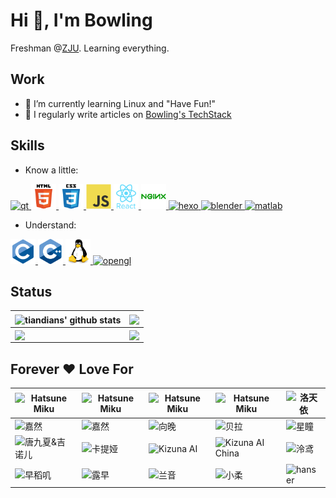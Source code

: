 # Hi 👋, I'm Bowling

Freshman @[ZJU](https://www.zju.edu.cn/english/). Learning everything.

## Work

- 🌱 I’m currently learning Linux and "Have Fun!"
- 📝 I regularly write articles on [Bowling's TechStack](https://note.bowling233.top/)

## Skills

- Know a little: 

<a href="https://www.qt.io/" target="_blank" rel="noreferrer"> <img src="https://upload.wikimedia.org/wikipedia/commons/0/0b/Qt_logo_2016.svg" alt="qt" width="40" height="40"/> </a> 
<a href="https://www.w3.org/html/" target="_blank" rel="noreferrer"> <img src="https://raw.githubusercontent.com/devicons/devicon/master/icons/html5/html5-original-wordmark.svg" alt="html5" width="40" height="40"/> </a> 
<a href="https://www.w3schools.com/css/" target="_blank" rel="noreferrer"> <img src="https://raw.githubusercontent.com/devicons/devicon/master/icons/css3/css3-original-wordmark.svg" alt="css3" width="40" height="40"/> </a>
<a href="https://developer.mozilla.org/en-US/docs/Web/JavaScript" target="_blank" rel="noreferrer"> <img src="https://raw.githubusercontent.com/devicons/devicon/master/icons/javascript/javascript-original.svg" alt="javascript" width="40" height="40"/> </a> 
<a href="https://reactjs.org/" target="_blank" rel="noreferrer"> <img src="https://raw.githubusercontent.com/devicons/devicon/master/icons/react/react-original-wordmark.svg" alt="react" width="40" height="40"/> </a>
<a href="https://www.nginx.com" target="_blank" rel="noreferrer"> <img src="https://raw.githubusercontent.com/devicons/devicon/master/icons/nginx/nginx-original.svg" alt="nginx" width="40" height="40"/> </a> 
<a href="https://hexo.io/" target="_blank" rel="noreferrer"> <img src="https://www.vectorlogo.zone/logos/hexoio/hexoio-icon.svg" alt="hexo" width="40" height="40"/> </a> 
<a href="https://www.blender.org/" target="_blank" rel="noreferrer"> <img src="https://download.blender.org/branding/community/blender_community_badge_white.svg" alt="blender" width="40" height="40"/> </a>
<a href="https://www.mathworks.com/" target="_blank" rel="noreferrer"> <img src="https://upload.wikimedia.org/wikipedia/commons/2/21/Matlab_Logo.png" alt="matlab" width="40" height="40"/> </a> 

- Understand: 

<a href="https://www.cprogramming.com/" target="_blank" rel="noreferrer"> <img src="https://raw.githubusercontent.com/devicons/devicon/master/icons/c/c-original.svg" alt="c" width="40" height="40"/> </a> 
<a href="https://www.w3schools.com/cpp/" target="_blank" rel="noreferrer"> <img src="https://raw.githubusercontent.com/devicons/devicon/master/icons/cplusplus/cplusplus-original.svg" alt="cplusplus" width="40" height="40"/> </a> 
<a href="https://www.linux.org/" target="_blank" rel="noreferrer"> <img src="https://raw.githubusercontent.com/devicons/devicon/master/icons/linux/linux-original.svg" alt="linux" width="40" height="40"/> </a> 
<a href="https://www.opengl.org/" target="_blank" rel="noreferrer"> <img src="https://pics.freeicons.io/uploads/icons/png/6991391551551941714-512.png" alt="opengl" width="40" height="40"/> </a> 

## Status

| <img align="center" src="https://github-readme-stats.vercel.app/api?username=tiandians&show_icons=true&include_all_commits=true&theme=buefy&hide_border=true" alt="tiandians' github stats" /> | <img align="center" src="https://github-readme-streak-stats.herokuapp.com/?user=tiandians&hide_border=true" /> |
| ------------- | ------------- |
|  <img align="center" src="https://github-readme-stats.vercel.app/api/top-langs/?username=tiandians&theme=buefy&hide_border=true" /> | <img align="center" src="https://github-readme-stats.vercel.app/api/wakatime?username=Bowling&custom_title=Week%20Coding%20Time&hide_border=true" /> |

## Forever ❤️ Love For

| <img align="center" src="https://i0.hdslb.com/bfs/emote/3dfb14edb45300bba0143168cdd4baaf37d4443d.png@100w_100h.webp" alt="Hatsune Miku" /> | <img align="center" src="https://i0.hdslb.com/bfs/emote/b8317e5c817e056bf76cddc9455c38d4b97e9107.png@100w_100h.webp" alt="Hatsune Miku" /> | <img align="center" src="https://i0.hdslb.com/bfs/emote/4943a9be0a3134125c7d585b4dafde79a9a1990a.png@100w_100h.webp" alt="Hatsune Miku" /> | <img align="center" src="https://i0.hdslb.com/bfs/emote/7847100be4de8cb3bf25825af165bed4f0668084.png@100w_100h.webp" alt="Hatsune Miku" /> | <img align="center" src="https://i0.hdslb.com/bfs/emote/674940a41dcef78fe3d67677b684fcd38ce64fbd.png@100w_100h.webp" alt="洛天依" /> |
| ------------------------------------------------------------ | ------------------------------------------------------------ | ------------------------------------------------------------ | ------------------------------------------------------------ | ------------------------------------------------------------ |
| <img align="center" src="https://i0.hdslb.com/bfs/emote/332a6df0e6def8da77e09310a62f3bffdc397640.png@100w_100h.webp" alt="嘉然" /> | <img align="center" src="https://i0.hdslb.com/bfs/emote/6feee676ef98b000eb8424c8871049c133292558.png@100w_100h.webp" alt="嘉然" /> | <img align="center" src="https://i0.hdslb.com/bfs/emote/32360f05ff5f7a0627400c5908002c78ea7b34e2.png@100w_100h.webp" alt="向晚" /> | <img align="center" src="https://i0.hdslb.com/bfs/emote/2f4b3ffbf0b5ef8566a1ddb2008962d2bfc94d43.png@100w_100h.webp" alt="贝拉" /> | <img align="center" src="https://i0.hdslb.com/bfs/emote/82f02ac6fbaf2eae35982a8f1d9acefd0d548e0b.png@100w_100h.webp" alt="星瞳" /> |
| <img align="center" src="https://i0.hdslb.com/bfs/garb/item/86cafe2fcdb03d7811cb897599d24bb85bd624c6.png@100w_100h.webp" alt="唐九夏&吉诺儿" /> | <img align="center" src="https://i0.hdslb.com/bfs/garb/item/9b0779c2947849a0eef59970337d525626308ba3.png@100w_100h.webp" alt="卡提娅" /> | <img align="center" src="https://i0.hdslb.com/bfs/emote/3f197cfc1466346c9eb342161599ce4bfb31f93b.png@100w_100h.webp" alt="Kizuna AI" /> | <img align="center" src="https://i0.hdslb.com/bfs/emote/dce011b1e75f80bb7ea147657d3a814668702253.png@100w_100h.webp" alt="Kizuna AI China" /> | <img align="center" src="https://i0.hdslb.com/bfs/emote/718e9495846db4172eb87d2f7f02015a34d35ea2.png@100w_100h.webp" alt="泠鸢" /> |
| <img align="center" src="https://i0.hdslb.com/bfs/garb/item/f0a42933a9cae109f72ec960f485edb4204663d0.png@100w_100h.webp" alt="早稻叽" /> | <img align="center" src="https://i0.hdslb.com/bfs/emote/30542a2ee2dd0da90a831648031de0f32379fc03.png@100w_100h.webp" alt="露早" /> | <img align="center" src="https://i0.hdslb.com/bfs/emote/a61a4f16907d7003c53dba7591b6e5be81b1c301.png@100w_100h.webp" alt="兰音" /> | <img align="center" src="https://i0.hdslb.com/bfs/garb/f3e981644695dba5b1968025b2c2f58cc382ed9f.png@100w_100h.webp" alt="小柔" /> | <img align="center" src="https://i0.hdslb.com/bfs/emote/01721d03ff41c8476b7cd6c63ae2d3f7ed4619a6.png@100w_100h.webp" alt="hanser" /> |

